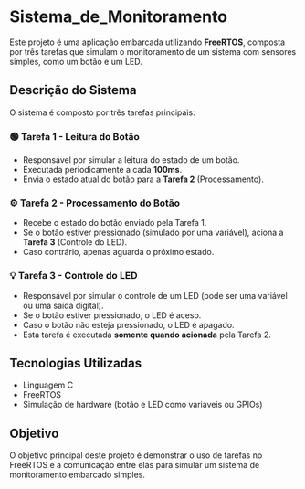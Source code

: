 # Sistema_de_Monitoramento

Este projeto é uma aplicação embarcada utilizando **FreeRTOS**, composta por três tarefas que simulam o monitoramento de um sistema com sensores simples, como um botão e um LED.

## Descrição do Sistema

O sistema é composto por três tarefas principais:

### 🟢 Tarefa 1 - Leitura do Botão

- Responsável por simular a leitura do estado de um botão.
- Executada periodicamente a cada **100ms**.
- Envia o estado atual do botão para a **Tarefa 2** (Processamento).

### ⚙️ Tarefa 2 - Processamento do Botão

- Recebe o estado do botão enviado pela Tarefa 1.
- Se o botão estiver pressionado (simulado por uma variável), aciona a **Tarefa 3** (Controle do LED).
- Caso contrário, apenas aguarda o próximo estado.

### 💡 Tarefa 3 - Controle do LED

- Responsável por simular o controle de um LED (pode ser uma variável ou uma saída digital).
- Se o botão estiver pressionado, o LED é aceso.
- Caso o botão não esteja pressionado, o LED é apagado.
- Esta tarefa é executada **somente quando acionada** pela Tarefa 2.

## Tecnologias Utilizadas

- Linguagem C
- FreeRTOS
- Simulação de hardware (botão e LED como variáveis ou GPIOs)

## Objetivo

O objetivo principal deste projeto é demonstrar o uso de tarefas no FreeRTOS e a comunicação entre elas para simular um sistema de monitoramento embarcado simples.

